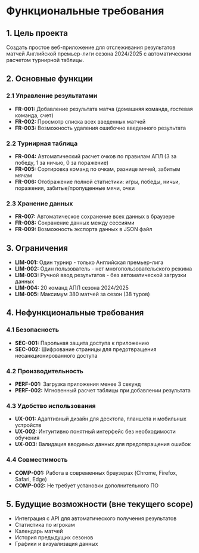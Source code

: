 # Функциональные требования

## 1. Цель проекта

Создать простое веб-приложение для отслеживания результатов матчей Английской премьер-лиги сезона 2024/2025 с автоматическим расчетом турнирной таблицы.

## 2. Основные функции

### 2.1 Управление результатами
- **FR-001:** Добавление результата матча (домашняя команда, гостевая команда, счет)
- **FR-002:** Просмотр списка всех введенных матчей
- **FR-003:** Возможность удаления ошибочно введенного результата

### 2.2 Турнирная таблица
- **FR-004:** Автоматический расчет очков по правилам АПЛ (3 за победу, 1 за ничью, 0 за поражение)
- **FR-005:** Сортировка команд по очкам, разнице мячей, забитым мячам
- **FR-006:** Отображение полной статистики: игры, победы, ничьи, поражения, забитые/пропущенные мячи, очки

### 2.3 Хранение данных
- **FR-007:** Автоматическое сохранение всех данных в браузере
- **FR-008:** Сохранение данных между сессиями
- **FR-009:** Возможность экспорта данных в JSON файл

## 3. Ограничения

- **LIM-001:** Один турнир - только Английская премьер-лига
- **LIM-002:** Один пользователь - нет многопользовательского режима
- **LIM-003:** Ручной ввод результатов - без автоматической загрузки данных
- **LIM-004:** 20 команд АПЛ сезона 2024/2025
- **LIM-005:** Максимум 380 матчей за сезон (38 туров)

## 4. Нефункциональные требования

### 4.1 Безопасность
- **SEC-001:** Парольная защита доступа к приложению
- **SEC-002:** Шифрование страницы для предотвращения несанкционированного доступа

### 4.2 Производительность
- **PERF-001:** Загрузка приложения менее 3 секунд
- **PERF-002:** Мгновенный расчет таблицы при добавлении результата

### 4.3 Удобство использования
- **UX-001:** Адаптивный дизайн для десктопа, планшета и мобильных устройств
- **UX-002:** Интуитивно понятный интерфейс без необходимости обучения
- **UX-003:** Валидация вводимых данных для предотвращения ошибок

### 4.4 Совместимость
- **COMP-001:** Работа в современных браузерах (Chrome, Firefox, Safari, Edge)
- **COMP-002:** Не требует установки дополнительного ПО

## 5. Будущие возможности (вне текущего scope)

- Интеграция с API для автоматического получения результатов
- Статистика по игрокам
- Календарь матчей
- История предыдущих сезонов
- Графики и визуализация данных